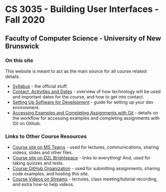 # CS 3035 - Building User Interfaces - Fall 2020

## Faculty of Computer Science - University of New Brunswick

### On this site

This website is meant to act as the main source for all course related details.

- [Syllabus](pages/CS3035-fall-2020-syllabus.md) - the official stuff.
- [Contact, Activities and Dates](pages/CS3035-fall-2020-activities-and-dates.md) - overview of how technology will be used and important dates for the course, and how to get into contact.
- [Setting Up Software for Development](pages/CS3035-software-setup.md) - guide for setting up your dev environment.
- [Accessing Examples and Completing Assignments with Git](pages/CS3035-assignments-with-git.md) - details on the workflow for accessing examples and completing assignments with Git on Github.

### Links to Other Course Resources

- [Course site on MS Teams](https://teams.microsoft.com/l/team/19%3a79bf8ef99c28407189ff0772dc51fbff%40thread.tacv2/conversations?groupId=eb132915-269f-4304-ad54-5938ab0608a5&tenantId=244e6ed2-339a-47f3-b95c-e45351c198b7) - used for lectures, communications, sharing videos, slides and other files.
- [Course site on D2L Brightspace](https://lms.unb.ca/d2l/home/175291) - links to everything! And, used for taking quizzes and tests.
- [Course GitHub Organization](https://github.com/CS-3035-Fall-2020) - used for submitting assignments, sharing code examples, and hosting this site.
- [Course Videos on Streams](https://web.microsoftstream.com/channel/36e47faf-0ea9-432c-b2a8-d6969bad61a6) - lectures, class meeting/tutorial recording, and extra how-to help videos.
